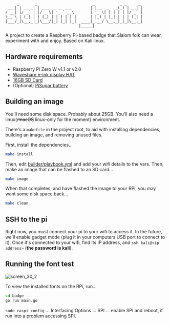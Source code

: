 ```
     _       _                        _           _ _     _ 
 ___| | __ _| | ___  _ __ ___        | |__  _   _(_) | __| |
/ __| |/ _` | |/ _ \| '_ ` _ \       | '_ \| | | | | |/ _` |
\__ \ | (_| | | (_) | | | | | |      | |_) | |_| | | | (_| |
|___/_|\__,_|_|\___/|_| |_| |_|  ____|_.__/ \__,_|_|_|\__,_|
                                |_____|  
```

A project to create a Raspberry Pi-based badge that Slalom folk can wear, experiment with and enjoy. Based on Kali linux.

## Hardware requirements

- Raspberry Pi Zero W v1.1 or v2.0
- [Waveshare e-ink display HAT](https://www.pishop.ca/product/250x122-2-13inch-e-ink-display-hat-for-raspberry-pi/)
- [16GB SD Card](https://www.amazon.ca/Sandisk-Ultra-Micro-UHS-I-Adapter/dp/B073K14CVB/ref=sr_1_9?dchild=1&keywords=16gb+sd+card&qid=1634089895&sr=8-9)
- (Optional) [PiSugar battery](https://www.pisugar.com/) 


## Building an image

You'll need some disk space. Probably about 25GB. You'll also need a linux(~~/macOS~~ linux-only for the moment) environment.

There's a `makefile` in the project root, to aid with installing dependencies, building an image, and removing unused files.

First, install the dependencies...
```bash
make install
```
Then, edit [builder/playbook.yml](builder/playbook.yml) and add your wifi details to the vars. Then, make an image that can be flashed to an SD card...
```bash
make image
```

When that completes, and have flashed the image to your RPi, you may want some disk space back...

```bash
make clean
```

## SSH to the pi

Right now, you must connect your pi to your wifi to access it. In the future, we'll enable gadget mode (plug it in your computers USB port to connect to it). Once it's connected to your wifi, find its IP address, and `ssh kali@<ip address>` (**the password is kali**).

## Running the font test

![screen_30_2](https://user-images.githubusercontent.com/690117/140634122-9948f6ce-9dfb-441e-8b1d-4a6f6a110f96.png)

To view the installed fonts on the RPi, run...
```bash
cd badge
go run main.go
```
`sudo raspi config` ... Interfacing Options ... SPI ... enable SPI and reboot, if run into a problem accessing SPI.
